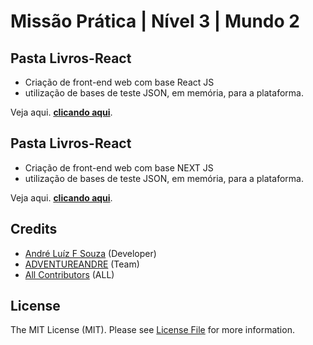 # Missão Prática | Nível 3 | Mundo 2

## Pasta Livros-React
- Criação de front-end web com base React JS
- utilização de bases de teste JSON, em memória, para a plataforma.

Veja aqui. **[clicando aqui](livros-react)**.

## Pasta Livros-React
- Criação de front-end web com base NEXT JS
- utilização de bases de teste JSON, em memória, para a plataforma.

Veja aqui. **[clicando aqui](livros-next)**.


## Credits

- [André Luíz F Souza](https://github.com/adventureandre) (Developer)
- [ADVENTUREANDRE](https://github.com/adventureandre) (Team)
- [All Contributors](https://github.com/) (ALL)

## License

The MIT License (MIT). Please see [License File](https://github.com/adventureandre/Lib/blob/main/LICENSE) for more information.
